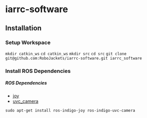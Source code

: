 # iarrc-software

## Installation

### Setup Workspace

`mkdir catkin_ws`
`cd catkin_ws`
`mkdir src`
`cd src`
`git clone git@github.com:RoboJackets/iarrc-software.git iarrc_software`

### Install ROS Dependencies
##### ROS Dependencies
- [joy](http://wiki.ros.org/joy)
- [uvc_camera](http://wiki.ros.org/uvc_camera)

`sudo apt-get install ros-indigo-joy ros-indigo-uvc-camera`
